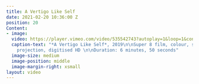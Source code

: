 ```yaml
---
title: A Vertigo Like Self
date: 2021-02-20 10:36:00 Z
position: 20
Content:
- image: 
  video: https://player.vimeo.com/video/535542743?autoplay=1&loop=1&controls=false
  caption-text: "*A Vertigo Like Self*, 2019\n\nSuper 8 film, colour, silent\n\nFor
    projection, digitised HD \n\nDuration: 6 minutes, 50 seconds"
  image-size: medium
  image-position: middle
  image-margin-right: xsmall
layout: video
---
```


